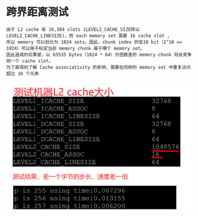 #  跨界距离测试

```
由于 L2 cache 有 16,384 slots (LEVEL2_CACHE_SIZE除以LEVEL2_CACHE_LINESIZE)，而 each memory set 需要 16 cache slot ,
所以 memory 可以划分为 1024 sets。因此，chunk index 的低10 bit（2^10 == 1024）可以用于标定当前 memory chunk 属于哪个 memory set。
因此造成的后果是，以 65535 bytes（1024 * 64）为倍数差的 memory chunk 将会竞争同一个 cache slot。
为了直观的了解 Cache associativity 的影响，需要在同样的 memory set 中重复访问超过 16 个元素

```
![image](https://github.com/wangshankun/memory_cache_test/blob/master/cache_collision_step/readme.png)
